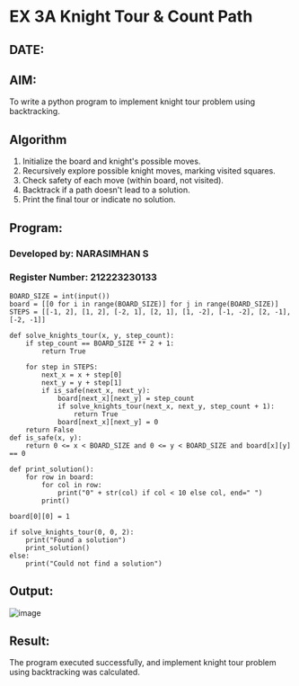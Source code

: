 # EX 3A Knight Tour & Count Path
## DATE:
## AIM:
To write a python program to implement knight tour problem using backtracking.

## Algorithm
1. Initialize the board and knight's possible moves.
2. Recursively explore possible knight moves, marking visited squares.
3. Check safety of each move (within board, not visited).
4. Backtrack if a path doesn't lead to a solution.
5. Print the final tour or indicate no solution.

## Program:
### Developed by: NARASIMHAN S
### Register Number: 212223230133 

```
BOARD_SIZE = int(input())
board = [[0 for i in range(BOARD_SIZE)] for j in range(BOARD_SIZE)]    
STEPS = [[-1, 2], [1, 2], [-2, 1], [2, 1], [1, -2], [-1, -2], [2, -1], [-2, -1]]
 
def solve_knights_tour(x, y, step_count):
    if step_count == BOARD_SIZE ** 2 + 1:
        return True
    
    for step in STEPS:
        next_x = x + step[0]
        next_y = y + step[1]
        if is_safe(next_x, next_y):
            board[next_x][next_y] = step_count
            if solve_knights_tour(next_x, next_y, step_count + 1):
                return True
            board[next_x][next_y] = 0  
    return False
def is_safe(x, y):
    return 0 <= x < BOARD_SIZE and 0 <= y < BOARD_SIZE and board[x][y] == 0
 
def print_solution():
    for row in board:
        for col in row:
            print("0" + str(col) if col < 10 else col, end=" ")
        print()
 
board[0][0] = 1     
 
if solve_knights_tour(0, 0, 2):
    print("Found a solution")
    print_solution()
else:
    print("Could not find a solution")
```
## Output:

![image](https://github.com/user-attachments/assets/6ceacba3-68f4-46a7-9961-8cd486552076)

## Result:
The program executed successfully, and implement knight tour problem using backtracking was calculated.

